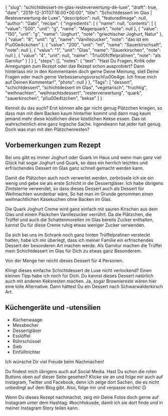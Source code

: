 {
    "slug": "schichtdessert-im-glas-resteverwertung-de-luxe",
    "draft": true,
    "date": "2019-12-31T07:16:00+00:00",
    "title": "Schichtdessert im Glas | Resteverwertung de Luxe",
    "description": null,
    "featuredImage": null,
    "author": "Gabi",
    "recipe": {
        "ingredients": [
            {
                "name": null,
                "contents": [
                    {
                        "value": "500",
                        "unit": "g",
                        "name": "Magerquark",
                        "note": null
                    },
                    {
                        "value": "150",
                        "unit": "g",
                        "name": "Joghurt",
                        "note": "griechischer Joghurt, Natur"
                    },
                    {
                        "value": "8",
                        "unit": "g",
                        "name": "Vanillezucker",
                        "note": "das ist ein P\u00e4ckchen"
                    },
                    {
                        "value": "200",
                        "unit": "ml",
                        "name": "Sauerkirschsaft",
                        "note": null
                    },
                    {
                        "value": "1",
                        "unit": "Glas",
                        "name": "Sauerkirschen",
                        "note": null
                    },
                    {
                        "value": "4",
                        "unit": null,
                        "name": "Tr\u00fcffelpralinen",
                        "note": "als Garnitur"
                    }
                ]
            }
        ],
        "steps": [],
        "notes": {
            "text": "Hast Du Fragen, Kritik oder Anregungen zum Rezept oder das Rezept schon ausprobiert? Dann hinterlass mir in den Kommentaren doch gerne Deine Meinung, stell Deine Fragen oder mach gerne Verbesserungsvorschl\u00e4ge. Ich freue mich auf Deinen Kommentar!",
            "photo": null
        }
    },
    "Tags": [
        "dessert",
        "schichtdessert",
        "schichtdessert im Glas",
        "vegetarisch",
        "fruchtig",
        "weihnachten",
        "weihnachtsdessert",
        "resterverwertung",
        "quark",
        "sauerkirschen",
        "pl\u00e4tzchen",
        "kekse"
    ]
}

Kennst du das auch? Erst können alle gar nicht genug Plätzchen kriegen, so dass man mit dem Backen kaum hinterher kommt und dann  mag kaum jemand mehr diese köstlichen diese köstlichen Kekse essen. Das ist wahrscheinlich eine ganz logische Sache. Irgendwann hat jeder halt genug. Doch was man mit den Plätzchenresten?

## Vorbemerkungen zum Rezept

Bei uns gibt es immer Joghurt oder Quark im Haus und wenn man ganz viel Glück hat sogar Joghurt und Quark, so dass ein herrlich leichtes und erfrischendes Dessert im Glas ganz schnell gemacht werden kann.

Damit die Plätzchen auch noch verwertet werden, zerbrösele ich sie ein wenig und gebe sie als erste Schicht in die Dessertgläser. Ich habe übrigens Zimtsterne verwendet, so dass dieses Dessert auch als Dessert für Weihnachten wunderbar wäre, So hat man im Grunde genommen einen weihnachtlichen Käsekuchen ohne Backen im Glas.

Die Quark Joghurt Creme wird ganz einfach mit sauren Kirschen aus dem Glas und einem Päckchen Vanillezucker verrührt. Da die Plätzchen, die Trüffel und auch die Schattenmorellen im Glas bereits Zucker enthalten, kannst Du für diese Creme ruhig etwas weniger Zucker verwenden.

Da sich bei uns im Schrank noch ganz hinten Trüffelpralinen versteckt hatten, habe ich mir überlegt, dass ich meiner Familie ein erfrischendes Dessert der besonderen Art machen werde. Als Garnitur machen die Trüffel mein Schichtdessert im Glas für Dich zu etwas ganz Besonderem.

Von der Menge her reicht dieses Dessert für 4 Personen.

Klingt dieses einfache Schichtdessert de Luxe nicht verlockend? Einen kleinen Tipp habe ich noch für Dich. Du kannst dieses Dessert natürlich auch mit anderen Keksresten machen. Ja, sogar Browniereste wären hier eine tolle Alternative. Dann hättest Du ein Dessert nach Schwarwälderkirsch Art.

## Küchengeräte und -utensilien

- Küchenwaage
- Messbecher
- Dessertgläser
- Esslöffel
- Rührschüssel
- Sieb
- Einfülltrichter

Ich wünsche Dir viel Freude beim Nachmachen!

Du findest mich übrigens auch auf Social Media. Hast Du schon die roten Buttons oben auf dieser Seite gesehen? Klicke sie an und folge mir auch auf Instagram, Twitter und Facebook, denn ich zeige dort Sachen, die es nicht unbedingt auf dem Blog gibt. Also, folge mir und verpasse nichts! 😉

Wenn Du dieses Rezept nachmachst, zeig mir Deine Fotos doch gerne auf Instagram unter dem Hashtag: #kochfokusde, damit ich sie dort finde und in meiner Instagram Story teilen kann.